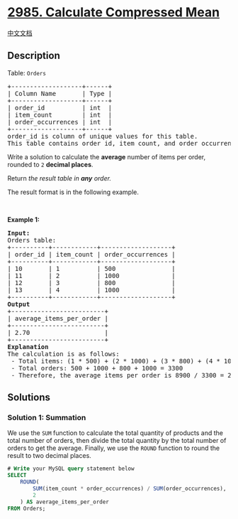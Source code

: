 # [2985. Calculate Compressed Mean](https://leetcode.com/problems/calculate-compressed-mean)

[中文文档](/solution/2900-2999/2985.Calculate%20Compressed%20Mean/README.md)

<!-- tags:Database -->

## Description

<p>Table: <code>Orders</code></p>

<pre>
+-------------------+------+
| Column Name       | Type |
+-------------------+------+
| order_id          | int  |
| item_count        | int  |
| order_occurrences | int  |
+-------------------+------+
order_id is column of unique values for this table.
This table contains order_id, item_count, and order_occurrences.
</pre>

<p>Write a solution to calculate the <strong>average</strong> number of items per order, rounded to <code>2</code> <strong>decimal places</strong>.</p>

<p>Return <em>the result table</em><em> in <strong>any</strong> order</em><em>.</em></p>

<p>The result format is in the following example.</p>

<p>&nbsp;</p>
<p><strong class="example">Example 1:</strong></p>

<pre>
<strong>Input:</strong> 
Orders table:
+----------+------------+-------------------+
| order_id | item_count | order_occurrences | 
+----------+------------+-------------------+
| 10       | 1          | 500               | 
| 11       | 2          | 1000              |     
| 12       | 3          | 800               |  
| 13       | 4          | 1000              | 
+----------+------------+-------------------+
<strong>Output</strong>
+-------------------------+
| average_items_per_order | 
+-------------------------+
| 2.70                    |
+-------------------------+
<strong>Explanation</strong>
The calculation is as follows:
 - Total items: (1 * 500) + (2 * 1000) + (3 * 800) + (4 * 1000) = 8900 
 - Total orders: 500 + 1000 + 800 + 1000 = 3300 
 - Therefore, the average items per order is 8900 / 3300 = 2.70</pre>

## Solutions

### Solution 1: Summation

We use the `SUM` function to calculate the total quantity of products and the total number of orders, then divide the total quantity by the total number of orders to get the average. Finally, we use the `ROUND` function to round the result to two decimal places.

<!-- tabs:start -->

```sql
# Write your MySQL query statement below
SELECT
    ROUND(
        SUM(item_count * order_occurrences) / SUM(order_occurrences),
        2
    ) AS average_items_per_order
FROM Orders;
```

<!-- tabs:end -->

<!-- end -->
